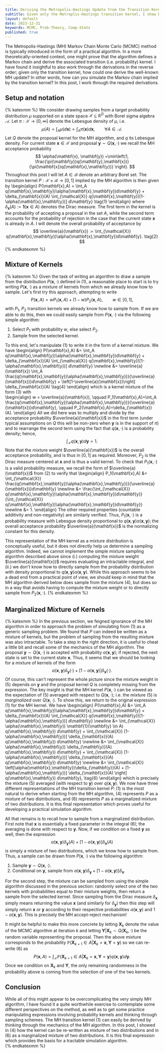 ```yaml
---
title: Deriving the Metropolis-Hastings Update from the Transition Kernel
subtitle: Given only the Metroplis-Hastings transition kernel, I show how to recover the Metropolis-Hastings update rule.
layout: default
date: 2023-12-31
keywords: MCMC, Prob-Theory, Comp-Stats
published: true
---
```


The Metropolis-Hastings (MH) Markov Chain Monte Carlo (MCMC) method is typically
introduced in the form of a practical algorithm. In a more theoretically-oriented
context, one might prove that the algorithm defines a Markov chain and derive
the associated transition (i.e. probability) kernel. I have found it insightful
to also work through the derivations in the reverse order; given only the
transition kernel, how could one derive the well-known MH update? In other words,
how can you simulate the Markov chain implied by the transition kernel? In this
post, I work through the required derivations.

## Setup and notation
{% katexmm %}
We consider drawing samples from a target probability distribution $\mu$ supported
on a state space $\mathcal{X} \subseteq \mathbb{R}^D$ with Borel sigma algebra
$\mathcal{A}$. Let $\pi: \mathcal{X} \to [0,\infty]$ denote the Lebesgue density
of $\mu$, i.e.
$$
\mu(A) = \int_A \mu(d\mathbf{x}) = \int_A \pi(\mathbf{x}) d\mathbf{x}, \qquad \forall A \in \mathcal{A}.
$$
Let $Q$ denote the proposal kernel for the MH algorithm, and $q$ its Lebesgue density.
For current state $\mathbf{x} \in \mathcal{X}$ and proposal
$\mathbf{y} \sim Q(\mathbf{x}, \cdot)$ we recall the MH acceptance probability
$$
\alpha(\mathbf{x}, \mathbf{y})
=\min\left(1, \frac{\pi(\mathbf{y})q(\mathbf{y},\mathbf{x})}{\pi(\mathbf{x})q(\mathbf{x},\mathbf{y})} \right).
$$
Throughout this post I will let $A \in \mathcal{B}$ denote an arbitrary Borel set.
The transition kernel $P:\mathcal{X} \times \mathcal{B} \to [0,1]$ implied by the MH algorithm is
then given by
\begin{align}
P(\mathbf{x},A)
= \int_A q(\mathbf{x},\mathbf{y})\alpha(\mathbf{x},\mathbf{y})d\mathbf{y} + \delta_{\mathbf{x}}(A) \int_{\mathcal{X}} q(\mathbf{x},\mathbf{y})[1-\alpha(\mathbf{x},\mathbf{y})] d\mathbf{y} \tag{1}
\end{align}
where $\delta_{\mathbf{x}}(A) := \mathbf{1}(\mathbf{x} \in A)$ denotes the Dirac
measure. The first term in the kernel is the probability of accepting a proposal in
the set $A$, while the second term accounts for the probability of rejection in the
case that the current state $\mathbf{x}$ is already in $A$. I will denote the
overall probability of acceptance by
$$
\overline{a}(\mathbf{x})
:= \int_{\mathcal{X}} q(\mathbf{x},\mathbf{y})\alpha(\mathbf{x},\mathbf{y})d\mathbf{y}. \tag{2}
$$
{% endkatexmm %}

## Mixture of Kernels
{% katexmm %}
Given the task of writing an algorithm to draw a sample from the distribution
$P(\mathbf{x},\cdot)$ defined in (1), a reasonable place to start is to try
writing $P(\mathbf{x},\cdot)$ as a mixture of kernels from which we already
know how to sample. Let's first try this approach, attempting to write
$$
P(\mathbf{x},A) = wP_1(\mathbf{x},A) + (1-w)P_2(\mathbf{x},A), \qquad w \in [0,1], \tag{3}
$$
with $P_1$, $P_2$ transition kernels we already know how to sample from. If
we are able to do this, then we could easily sample from $P(\mathbf{x},\cdot)$
via the following simple algorithm:
1. Select $P_1$ with probability $w$, else select $P_2$.
2. Sample from the selected kernel.

To this end, let's manipulate (1) to write it in the form of a kernel mixture. We have
\begin{align}
P(\mathbf{x},A)
&= \int_A q(\mathbf{x},\mathbf{y})\alpha(\mathbf{x},\mathbf{y})d\mathbf{y} + \delta_{\mathbf{x}}(A) \int_{\mathcal{X}} q(\mathbf{x},\mathbf{y})[1-\alpha(\mathbf{x},\mathbf{y})] d\mathbf{y} \newline
&= \overline{a}(\mathbf{x}) \int_A \frac{q(\mathbf{x},\mathbf{y})\alpha(\mathbf{x},\mathbf{y})}{\overline{a}(\mathbf{x})}d\mathbf{y} + \left[1-\overline{a}(\mathbf{x})\right] \delta_{\mathbf{x}}(A) \tag{4}
\end{align}
which is a kernel mixture of the form (3) with  
\begin{align}
w = \overline{a}(\mathbf{x}), \qquad P_1(\mathbf{x},A)=\int_A \frac{q(\mathbf{x},\mathbf{y})\alpha(\mathbf{x},\mathbf{y})}{\overline{a}(\mathbf{x})}d\mathbf{y},
\qquad P_2(\mathbf{x},A)=\delta_{\mathbf{x}}(A).
\end{align}
All we did here was to multiply and divide by the acceptance probability $\overline{a}(\mathbf{x})$
in the first term (under typical assumptions on $Q$ this will be non-zero when $\mathbf{y}$
is in the support of $\pi$) and to rearrange the second term using the fact that
$q(\mathbf{x},\cdot)$ is a probability density; hence,
$$
\int_{\mathcal{X}} q(\mathbf{x},\mathbf{y}) d\mathbf{y} = 1.
$$
Note that the mixture weight $\overline{a}(\mathbf{x})$ is the overall acceptance probability,
and is thus in $[0,1]$ as required. Moreover, $P_2$ is the Dirac measure centered at $\mathbf{x}$
and is thus a valid kernel. To check that $P_1(\mathbf{x},\cdot)$ is a valid probability
measure, we recall the form of $\overline{a}(\mathbf{x})$ from (2) to verify that
\begin{align}
P_1(\mathbf{x},A)
&= \int_{\mathcal{X}} \frac{q(\mathbf{x},\mathbf{y})\alpha(\mathbf{x},\mathbf{y})}{\overline{a}(\mathbf{x})}d\mathbf{y} \newline
&= \frac{\int_{\mathcal{X}} q(\mathbf{x},\mathbf{y})\alpha(\mathbf{x},\mathbf{y})d\mathbf{y}}{\int_{\mathcal{X}} q(\mathbf{x},\mathbf{y})\alpha(\mathbf{x},\mathbf{y})d\mathbf{y}} \newline
&= 1.
\end{align}
The other required properties (countable additivity and non-negativity) are similarly
verified. Thus, $P_1(\mathbf{x},\cdot)$ is a probability measure with Lebesgue density
proportional to $q(\mathbf{x},\mathbf{y})\alpha(\mathbf{x},\mathbf{y})$; the overall
acceptance probability $\overline{a}(\mathbf{x})$ is the normalizing constant for this
density.

This representation of the MH kernel as a mixture distribution is conceptually useful,
but it does not directly help us determine a sampling algorithm. Indeed, we cannot
implement the simple mixture sampling algorithm described above since (i.) computing
the mixture weight $\overline{a}(\mathbf{x})$ requires evaluating an intractable
integral, and (ii.) we don't know how to directly sample from the probability distribution
with density proportional to $q(\mathbf{x},\mathbf{y})\alpha(\mathbf{x},\mathbf{y})$.
While this approach seems to be a dead end from a practical point of view,
we should keep in mind that the MH algorithm derived below does sample from the
mixture (4), but does so in a way that avoids having to compute the mixture weight
or to directly sample from $P_2(\mathbf{x},\cdot)$.
{% endkatexmm %}

## Marginalized Mixture of Kernels
{% katexmm %}
In the previous section, we feigned ignorance of the MH algorithm in order to
approach the problem of simulating from (1) as a generic sampling problem.
We found that $P$ can indeed be written as a mixture of kernels, but the problem
of sampling from the resulting mixture was also intractable. To take a step in the
right direction, it is useful to cheat a little bit and recall some of the mechanics
of the MH algorithm. The proposal $\mathbf{y} \sim Q(\mathbf{x},\cdot)$
is accepted with probability $\alpha(\mathbf{x},\mathbf{y})$; if rejected, the
next state is set to the current state $\mathbf{x}$. Thus, it seems that we should
be looking for a mixture of kernels of the form
$$
\alpha(\mathbf{x},\mathbf{y})\delta_{\mathbf{y}}(\cdot) + [1-\alpha(\mathbf{x},\mathbf{y})]\delta_{\mathbf{x}}(\cdot). \tag{5}
$$
Of course, this can't represent the whole picture since the mixture weight in (5)
depends on $\mathbf{y}$ and the proposal kernel $Q$ is completely missing from the
expression. The key insight is that the MH kernel $P(\mathbf{x},\cdot)$ can be
viewed as the expectation of (5) averaged with respect to $Q(\mathbf{x},\cdot)$;
i.e. the mixture (5) is *marginalized* over $Q(\mathbf{x},\cdot)$. To show this,
we return to the original expression (1) for the MH kernel. We have
\begin{align}
P(\mathbf{x},A)
&= \int_A q(\mathbf{x},\mathbf{y})\alpha(\mathbf{x},\mathbf{y})d\mathbf{y} + \delta_{\mathbf{x}}(A) \int_{\mathcal{X}} q(\mathbf{x},\mathbf{y})[1-\alpha(\mathbf{x},\mathbf{y})] d\mathbf{y} \newline
&= \int_{\mathcal{X}} \alpha(\mathbf{x},\mathbf{y}) \mathbf{1}(\mathbf{y} \in A) q(\mathbf{x},\mathbf{y}) d\mathbf{y} +  \int_{\mathcal{X}} [1-\alpha(\mathbf{x},\mathbf{y})] \delta_{\mathbf{x}}(A) q(\mathbf{x},\mathbf{y}) d\mathbf{y} \newline
&= \int_{\mathcal{X}} \alpha(\mathbf{x},\mathbf{y}) \delta_{\mathbf{y}}(A) q(\mathbf{x},\mathbf{y}) d\mathbf{y} +  \int_{\mathcal{X}} [1-\alpha(\mathbf{x},\mathbf{y})] \delta_{\mathbf{x}}(A) q(\mathbf{x},\mathbf{y}) d\mathbf{y} \newline
&= \int_{\mathcal{X}} \left[\alpha(\mathbf{x},\mathbf{y})\delta_{\mathbf{y}}(A) + [1-\alpha(\mathbf{x},\mathbf{y})] \delta_{\mathbf{x}}(A) \right] q(\mathbf{x},\mathbf{y}) d\mathbf{y}, \tag{6}
\end{align}
which is precisely the mixture (5) averaged (with respect to $\mathbf{y}$) over
$q(\mathbf{x},\mathbf{y})$. We now have three different representations of the MH
transition kernel $P$: (1) is the most natural to derive when starting from the MH
algorithm, (4) represents $P$ as a mixture of two distributions, and (6) represents
$P$ as a marginalized mixture of two distributions. It is this final representation which
proves useful for developing a practical simulation algorithm.

All that remains is to recall how to sample from a marginalized distribution. First
note that $\mathbf{x}$ is essentially a fixed parameter in the integral (6); the
averaging is done with respect to $\mathbf{y}$. Now, if we condition on a fixed
 $\mathbf{y}$ as well, then the expression
$$
\alpha(\mathbf{x},\mathbf{y})\delta_{\mathbf{y}}(A) + [1-\alpha(\mathbf{x},\mathbf{y})] \delta_{\mathbf{x}}(A)
$$
is simply a mixture of two distributions, which we know how to sample from. Thus,
a sample can be drawn from $P(\mathbf{x},\cdot)$ via the following algorithm:
1. Sample $\mathbf{y} \sim Q(\mathbf{x}, \cdot)$.
2. Conditional on $\mathbf{y}$, sample from $\alpha(\mathbf{x},\mathbf{y})\delta_{\mathbf{y}} + [1-\alpha(\mathbf{x},\mathbf{y})] \delta_{\mathbf{x}}$.

For the second step, the mixture can be sampled from using the simple algorithm
discussed in the previous section: randomly select one of the two kernels with
probabilities equal to their mixture weights, then return a sample from the
selected kernel. Since sampling from the Dirac measure $\delta_{\mathbf{x}}$ simply
means returning the value $\mathbf{x}$ (and similarly for $\delta_{\mathbf{y}}$)
then this step will simply return $\mathbf{x}$ or $\mathbf{y}$ according to
their respective probabilities $\alpha(\mathbf{x},\mathbf{y})$ and
$1-\alpha(\mathbf{x},\mathbf{y})$. This is precisely the MH accept-reject
mechanism!

It might be helpful to make this more concrete by letting $\mathbf{X}_k$ denote the
value of the MCMC algorithm at iteration $k$ and letting
 $\mathbf{Y}|\mathbf{X}_k \sim Q(\mathbf{X}_k, \cdot)$ be the random variable
 representing the proposal. Then the above mixture corresponds to the probability
$\mathbb{P}\left(\mathbf{X}_{k+1} \in A | \mathbf{X}_k=\mathbf{x}, \mathbf{Y}=\mathbf{y}\right)$
so we can re-write (6) as
$$
P(\mathbf{x},A)
= \int_{\mathcal{X}} \mathbb{P}\left(\mathbf{X}_{k+1} \in A | \mathbf{X}_k=\mathbf{x}, \mathbf{Y}=\mathbf{y}\right) q(\mathbf{x},\mathbf{y}) d\mathbf{y}.
$$
Once we condition on $\mathbf{X}_k$ and $\mathbf{Y}$, the only remaining randomness in
the probability above is coming from the selection of one of the two kernels.

## Conclusion
While all of this might appear to be overcomplicating the very simply MH algorithm,
I have found it a quite worthwhile exercise to contemplate some different perspectives
on the method, as well as to get some practice manipulating expressions involving
probability kernels and thinking through sampling schemes. The MH transition kernel
(1) can easily be derived by thinking through the mechanics of the MH algorithm.
In this post, I showed in (4) how the kernel can be re-written as mixture of two
distributions and in (6) as a marginalized mixture of two distributions. It is
this final expression which provides the basis for a tractable simulation algorithm.  
{% endkatexmm %}
